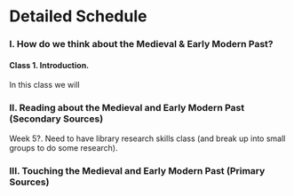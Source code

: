 # Detailed Schedule

### I. How do we think about the Medieval & Early Modern Past?

#### Class 1. Introduction. 

In this class we will 





### II. Reading about the Medieval and Early Modern Past \(Secondary Sources\)

Week 5?. Need to have library research skills class \(and break up into small groups to do some research\). 

### III. Touching the Medieval and Early Modern Past \(Primary Sources\)

